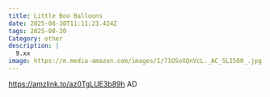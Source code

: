 ```yaml
---
title: Little Boo Balloons
date: 2025-08-30T11:11:23.424Z
tags: 2025-08-30
Category: other
description: |
  9.xx
image: https://m.media-amazon.com/images/I/71OSoXQnVcL._AC_SL1500_.jpg
---
```

https://amzlink.to/az0TgLUE3b89h
AD